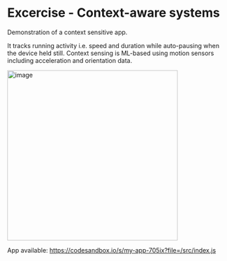 # Excercise - Context-aware systems

Demonstration of a context sensitive app. 

It tracks running activity i.e. speed and duration while auto-pausing when the device held still.
Context sensing is ML-based using motion sensors including acceleration and orientation data.


<img width="390" alt="image" src="https://user-images.githubusercontent.com/49393838/236793642-78433919-10be-4db8-843e-8668254c35c7.png">


App available: https://codesandbox.io/s/my-app-705ix?file=/src/index.js



